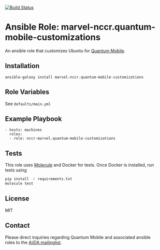 [![Build Status](https://travis-ci.org/marvel-nccr/ansible-role-quantum-mobile-customizations.svg?branch=master)](https://travis-ci.org/marvel-nccr/ansible-role-quantum-mobile-customizations)

# Ansible Role: marvel-nccr.quantum-mobile-customizations

An ansible role that customizes Ubuntu for [Quantum Mobile](https://github.com/marvel-nccr/quantum-mobile).

## Installation

`ansible-galaxy install marvel-nccr.quantum-mobile-customizations`

## Role Variables

See `defaults/main.yml`

## Example Playbook

```
- hosts: machines
  roles:
  - role: nccr-marvel.quantum-mobile-customizations
```

## Tests

This role uses [Molecule](https://molecule.readthedocs.io/en/latest/#) and
Docker for tests. Once Docker is installed, run tests using

```bash
pip install -r requirements.txt
molecule test
```

## License

MIT

## Contact

Please direct inquiries regarding Quantum Mobile and associated ansible roles to the [AiiDA mailinglist](http://www.aiida.net/mailing-list/).
